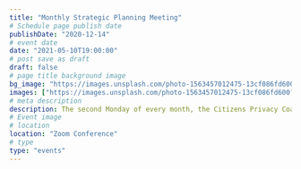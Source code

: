 ```yaml
---
title: "Monthly Strategic Planning Meeting"
# Schedule page publish date
publishDate: "2020-12-14"
# event date
date: "2021-05-10T19:00:00"
# post save as draft
draft: false
# page title background image
bg_image: "https://images.unsplash.com/photo-1563457012475-13cf086fd600?ixid=MXwxMjA3fDB8MHxwaG90by1wYWdlfHx8fGVufDB8fHw%3D&ixlib=rb-1.2.1&auto=format&fit=crop&w=1500&q=80"
images: ["https://images.unsplash.com/photo-1563457012475-13cf086fd600?ixid=MXwxMjA3fDB8MHxwaG90by1wYWdlfHx8fGVufDB8fHw%3D&ixlib=rb-1.2.1&auto=format&fit=crop&w=1500&q=80"]
# meta description
description: The second Monday of every month, the Citizens Privacy Coalition of Santa Clara County meets to discuss and strategize ongoing efforts and plan future events. Whether you're a volunteer, privacy advocate, activist, organizer, legislator, or just plain curious, [join the Coalition](/join) to gain access!
# Event image
# location
location: "Zoom Conference"
# type
type: "events"
---
```

